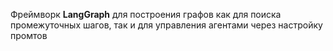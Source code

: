 

Фреймворк **LangGraph** для построения графов как для поиска промежуточных шагов, так и для управления агентами через настройку промтов
